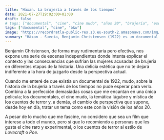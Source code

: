 ```yaml
---
title: "Häxan. La brujería a través de los tiempos"
date: 2021-07-27T19:02:00+01:00
draft: false
# tags: ["documental", "cine", "cine mudo", "años 20", "brujería", "esoterismo", "religión"]
tags: ["documental", "cine", "b&w"]
image: "https://recordratla-public-res.s3.eu-south-2.amazonaws.com/img/20210727/haxan-1300.jpg"
summary: "Häxan - Suecia, Benjamin Christensen (1922) es un documental mudo que recorre la historia de la brujería a través de los tiempos."
---
```


Benjamin Christensen, de forma muy rudimentaria pero efectiva, nos
expone una serie de escenas independientes donde intenta explicar el
contexto y las consecuencias que sufrían las mujeres acusadas de
brujería en diferentes etapas de la historia. Una delicia estética que
no te dejará indiferente a la hora de juzgarlo desde la perspectiva
actual.

Cuando me enteré de que existía un documental de 1922, mudo, sobre la
historia de la brujería a través de los tiempos no pude esperar para
verlo. Combina a la perfección demasiadas cosas que me encantan en una
única película; los documentales, el cine mudo, la temática lúgubre y
mística de los cuentos de terror y, a demás, el cambio de perspectiva
que supone, desde hoy en día, tratar un tema como este con la visión de
los años 20.

A pesar de lo mucho que me fascine, no considero que sea un film que
interese a todo el mundo, pero si que lo recomiendo a personas que les
gusta el cine raro y experimental, o los cuentos de terror al estilo de
*Lovecraft* o *Poe*.
